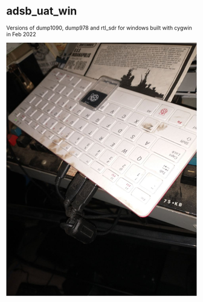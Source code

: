 # adsb_uat_win
Versions of dump1090, dump978 and rtl_sdr for windows built with cygwin in Feb 2022

<p align="center">
  <img src="https://raw.githubusercontent.com/ImagoTrigger/ImagoTrigger.github.io/master/images/IMG_20221124_192028_039.jpg">
</p>
